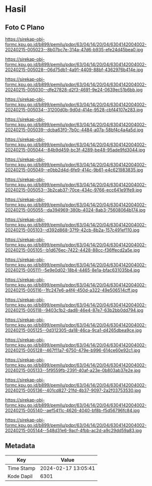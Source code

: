 # Hasil

## Foto C Plano

https://sirekap-obj-formc.kpu.go.id/b899/pemilu/pdpr/63/04/14/20/04/6304142004002-20240215-005023--8b07bc7e-314a-47d6-b935-efe24d45bea0.jpg

https://sirekap-obj-formc.kpu.go.id/b899/pemilu/pdpr/63/04/14/20/04/6304142004002-20240215-005028--06d75db1-4a91-4409-88bf-4362976b414e.jpg

https://sirekap-obj-formc.kpu.go.id/b899/pemilu/pdpr/63/04/14/20/04/6304142004002-20240215-005030--dfe27828-d2f3-4691-9e24-0639ec51b6bb.jpg

https://sirekap-obj-formc.kpu.go.id/b899/pemilu/pdpr/63/04/14/20/04/6304142004002-20240215-005034--31200d0b-9d0d-414e-9528-cbf44107e283.jpg

https://sirekap-obj-formc.kpu.go.id/b899/pemilu/pdpr/63/04/14/20/04/6304142004002-20240215-005039--dcba63f0-7b0c-4484-a07a-58bf4c4a4a5d.jpg

https://sirekap-obj-formc.kpu.go.id/b899/pemilu/pdpr/63/04/14/20/04/6304142004002-20240215-005044--84b9d459-bc3f-4289-be48-95ade9fd3044.jpg

https://sirekap-obj-formc.kpu.go.id/b899/pemilu/pdpr/63/04/14/20/04/6304142004002-20240215-005049--e0bb2d4d-6fe9-414c-9b61-e4c621983835.jpg

https://sirekap-obj-formc.kpu.go.id/b899/pemilu/pdpr/63/04/14/20/04/6304142004002-20240215-005053--3b2cab37-70ce-434c-9766-ecc641e91fe9.jpg

https://sirekap-obj-formc.kpu.go.id/b899/pemilu/pdpr/63/04/14/20/04/6304142004002-20240215-005055--da394969-380b-4024-8ab3-75608064b174.jpg

https://sirekap-obj-formc.kpu.go.id/b899/pemilu/pdpr/63/04/14/20/04/6304142004002-20240215-005103--d392d868-37f9-42cb-8b2a-157c491ef110.jpg

https://sirekap-obj-formc.kpu.go.id/b899/pemilu/pdpr/63/04/14/20/04/6304142004002-20240215-005105--b1d676ec-7422-4428-88cc-f36ffecd2a5e.jpg

https://sirekap-obj-formc.kpu.go.id/b899/pemilu/pdpr/63/04/14/20/04/6304142004002-20240215-005111--5e9e0d02-18b4-4465-8e1a-bfac631035b4.jpg

https://sirekap-obj-formc.kpu.go.id/b899/pemilu/pdpr/63/04/14/20/04/6304142004002-20240215-005116--1fc247e6-a4f4-450d-a322-49e506514cff.jpg

https://sirekap-obj-formc.kpu.go.id/b899/pemilu/pdpr/63/04/14/20/04/6304142004002-20240215-005118--9403c1b2-dad8-46e4-87e7-63b2bb0dd794.jpg

https://sirekap-obj-formc.kpu.go.id/b899/pemilu/pdpr/63/04/14/20/04/6304142004002-20240215-005125--0d312305-da18-46ca-9ca1-d4265dbea9ce.jpg

https://sirekap-obj-formc.kpu.go.id/b899/pemilu/pdpr/63/04/14/20/04/6304142004002-20240215-005128--467f11a7-6750-479e-b996-614ce60e92c1.jpg

https://sirekap-obj-formc.kpu.go.id/b899/pemilu/pdpr/63/04/14/20/04/6304142004002-20240215-005133--5f9559fb-2391-40af-a23e-0b803ab37e2e.jpg

https://sirekap-obj-formc.kpu.go.id/b899/pemilu/pdpr/63/04/14/20/04/6304142004002-20240215-005136--401cd827-21fd-4b37-9097-2a2f03753530.jpg

https://sirekap-obj-formc.kpu.go.id/b899/pemilu/pdpr/63/04/14/20/04/6304142004002-20240215-005140--aef5411c-4626-4040-bf8b-f5d56796fc84.jpg

https://sirekap-obj-formc.kpu.go.id/b899/pemilu/pdpr/63/04/14/20/04/6304142004002-20240215-005144--548d31e6-9acf-4fbb-ac2d-a9c29dd59a83.jpg


## Metadata

| Key        | Value               |
| ---------- | ------------------- |
| Time Stamp | 2024-02-17 13:05:41 |
| Kode Dapil | 6301                |



